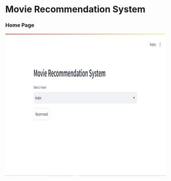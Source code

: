 # Movie Recommendation System

### Home Page
<img src="https://github.com/gyan2976/Movie-Recommendation-System/blob/main/output/mainpage.png?raw=true" width="850" height="450">
